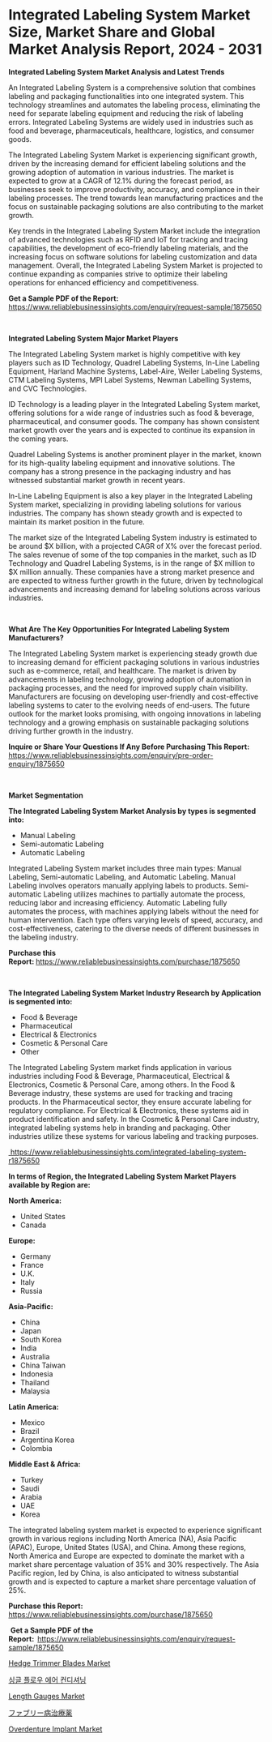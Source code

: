 <p><h1>Integrated Labeling System Market Size, Market Share and Global Market Analysis Report, 2024 - 2031</h1></p><p><strong>Integrated Labeling System Market Analysis and Latest Trends</strong></p>
<p><p>An Integrated Labeling System is a comprehensive solution that combines labeling and packaging functionalities into one integrated system. This technology streamlines and automates the labeling process, eliminating the need for separate labeling equipment and reducing the risk of labeling errors. Integrated Labeling Systems are widely used in industries such as food and beverage, pharmaceuticals, healthcare, logistics, and consumer goods.</p><p>The Integrated Labeling System Market is experiencing significant growth, driven by the increasing demand for efficient labeling solutions and the growing adoption of automation in various industries. The market is expected to grow at a CAGR of 12.1% during the forecast period, as businesses seek to improve productivity, accuracy, and compliance in their labeling processes. The trend towards lean manufacturing practices and the focus on sustainable packaging solutions are also contributing to the market growth.</p><p>Key trends in the Integrated Labeling System Market include the integration of advanced technologies such as RFID and IoT for tracking and tracing capabilities, the development of eco-friendly labeling materials, and the increasing focus on software solutions for labeling customization and data management. Overall, the Integrated Labeling System Market is projected to continue expanding as companies strive to optimize their labeling operations for enhanced efficiency and competitiveness.</p></p>
<p><strong>Get a Sample PDF of the Report:&nbsp;</strong> <a href="https://www.reliablebusinessinsights.com/enquiry/request-sample/1875650">https://www.reliablebusinessinsights.com/enquiry/request-sample/1875650</a></p>
<p>&nbsp;</p>
<p><strong>Integrated Labeling System Major Market Players</strong></p>
<p><p>The Integrated Labeling System market is highly competitive with key players such as ID Technology, Quadrel Labeling Systems, In-Line Labeling Equipment, Harland Machine Systems, Label-Aire, Weiler Labeling Systems, CTM Labeling Systems, MPI Label Systems, Newman Labelling Systems, and CVC Technologies. </p><p>ID Technology is a leading player in the Integrated Labeling System market, offering solutions for a wide range of industries such as food & beverage, pharmaceutical, and consumer goods. The company has shown consistent market growth over the years and is expected to continue its expansion in the coming years. </p><p>Quadrel Labeling Systems is another prominent player in the market, known for its high-quality labeling equipment and innovative solutions. The company has a strong presence in the packaging industry and has witnessed substantial market growth in recent years.</p><p>In-Line Labeling Equipment is also a key player in the Integrated Labeling System market, specializing in providing labeling solutions for various industries. The company has shown steady growth and is expected to maintain its market position in the future.</p><p>The market size of the Integrated Labeling System industry is estimated to be around $X billion, with a projected CAGR of X% over the forecast period. The sales revenue of some of the top companies in the market, such as ID Technology and Quadrel Labeling Systems, is in the range of $X million to $X million annually. These companies have a strong market presence and are expected to witness further growth in the future, driven by technological advancements and increasing demand for labeling solutions across various industries.</p></p>
<p>&nbsp;</p>
<p><strong>What Are The Key Opportunities For Integrated Labeling System Manufacturers?</strong></p>
<p><p>The Integrated Labeling System market is experiencing steady growth due to increasing demand for efficient packaging solutions in various industries such as e-commerce, retail, and healthcare. The market is driven by advancements in labeling technology, growing adoption of automation in packaging processes, and the need for improved supply chain visibility. Manufacturers are focusing on developing user-friendly and cost-effective labeling systems to cater to the evolving needs of end-users. The future outlook for the market looks promising, with ongoing innovations in labeling technology and a growing emphasis on sustainable packaging solutions driving further growth in the industry.</p></p>
<p><strong>Inquire or Share Your Questions If Any Before Purchasing This Report:</strong> <a href="https://www.reliablebusinessinsights.com/enquiry/pre-order-enquiry/1875650">https://www.reliablebusinessinsights.com/enquiry/pre-order-enquiry/1875650</a></p>
<p>&nbsp;</p>
<p><strong>Market Segmentation</strong></p>
<p><strong>The Integrated Labeling System Market Analysis by types is segmented into:</strong></p>
<p><ul><li>Manual Labeling</li><li>Semi-automatic Labeling</li><li>Automatic Labeling</li></ul></p>
<p><p>Integrated Labeling System market includes three main types: Manual Labeling, Semi-automatic Labeling, and Automatic Labeling. Manual Labeling involves operators manually applying labels to products. Semi-automatic Labeling utilizes machines to partially automate the process, reducing labor and increasing efficiency. Automatic Labeling fully automates the process, with machines applying labels without the need for human intervention. Each type offers varying levels of speed, accuracy, and cost-effectiveness, catering to the diverse needs of different businesses in the labeling industry.</p></p>
<p><strong>Purchase this Report:&nbsp;</strong><a href="https://www.reliablebusinessinsights.com/purchase/1875650">https://www.reliablebusinessinsights.com/purchase/1875650</a></p>
<p>&nbsp;</p>
<p><strong>The Integrated Labeling System Market Industry Research by Application is segmented into:</strong></p>
<p><ul><li>Food & Beverage</li><li>Pharmaceutical</li><li>Electrical & Electronics</li><li>Cosmetic & Personal Care</li><li>Other</li></ul></p>
<p><p>The Integrated Labeling System market finds application in various industries including Food & Beverage, Pharmaceutical, Electrical & Electronics, Cosmetic & Personal Care, among others. In the Food & Beverage industry, these systems are used for tracking and tracing products. In the Pharmaceutical sector, they ensure accurate labeling for regulatory compliance. For Electrical & Electronics, these systems aid in product identification and safety. In the Cosmetic & Personal Care industry, integrated labeling systems help in branding and packaging. Other industries utilize these systems for various labeling and tracking purposes.</p></p>
<p><a href="https://www.reliablebusinessinsights.com/integrated-labeling-system-r1875650">&nbsp;https://www.reliablebusinessinsights.com/integrated-labeling-system-r1875650</a></p>
<p><strong>In terms of Region, the Integrated Labeling System Market Players available by Region are:</strong></p>
<p>
    <p> <strong> North America: </strong>
        <ul>
            <li>United States</li>
            <li>Canada</li>
        </ul>
        </p> 
    <p> <strong> Europe: </strong>
        <ul>
            <li>Germany</li>
            <li>France</li>
            <li>U.K.</li>
            <li>Italy</li>
            <li>Russia</li>
        </ul>
        </p> 
    <p> <strong> Asia-Pacific: </strong>
        <ul>
            <li>China</li>
            <li>Japan</li>
            <li>South Korea</li>
            <li>India</li>
            <li>Australia</li>
            <li>China Taiwan</li>
            <li>Indonesia</li>
            <li>Thailand</li>
            <li>Malaysia</li>
        </ul>
        </p> 
    <p> <strong> Latin America: </strong>
        <ul>
            <li>Mexico</li>
            <li>Brazil</li>
            <li>Argentina Korea</li>
            <li>Colombia</li>
        </ul>
        </p> 
    <p> <strong> Middle East & Africa: </strong>
        <ul>
            <li>Turkey</li>
            <li>Saudi</li>
            <li>Arabia</li>
            <li>UAE</li>
            <li>Korea</li>
        </ul>
    </p>
    </p>
<p><p>The integrated labeling system market is expected to experience significant growth in various regions including North America (NA), Asia Pacific (APAC), Europe, United States (USA), and China. Among these regions, North America and Europe are expected to dominate the market with a market share percentage valuation of 35% and 30% respectively. The Asia Pacific region, led by China, is also anticipated to witness substantial growth and is expected to capture a market share percentage valuation of 25%.</p></p>
<p><strong>Purchase this Report: </strong><a href="https://www.reliablebusinessinsights.com/purchase/1875650">https://www.reliablebusinessinsights.com/purchase/1875650</a></p>
<p>&nbsp;<strong>Get a Sample PDF of the Report:&nbsp;&nbsp;</strong><a href="https://www.reliablebusinessinsights.com/enquiry/request-sample/1875650">https://www.reliablebusinessinsights.com/enquiry/request-sample/1875650</a></p>
<p><strong></strong></p>
<p><p><a href="https://github.com/ikahanika44/Market-Research-Report-List-1/blob/main/hedge-trimmer-blades-market.md">Hedge Trimmer Blades Market</a></p><p><a href="https://github.com/KellyLyncyh543964/Market-Research-Report-List-2/blob/main/7842673168796.md">싱글 플로우 에어 컨디셔닝</a></p><p><a href="https://github.com/RickHolmes3/Market-Research-Report-List-5/blob/main/length-gauges-market.md">Length Gauges Market</a></p><p><a href="https://medium.com/@callumnowacki2000/fabry%E7%97%85%E3%81%AE%E6%B2%BB%E7%99%82%E5%B8%82%E5%A0%B4%E3%81%AE%E5%B1%95%E6%9C%9B%E3%81%A8%E4%BA%88%E6%B8%AC-2024%E5%B9%B4%E3%81%8B%E3%82%892031%E5%B9%B4%E3%81%BE%E3%81%A7-6b9560535542">ファブリー病治療薬</a></p><p><a href="https://www.linkedin.com/pulse/insights-overdenture-implant-market-share-competitive-landscape-pb0bc">Overdenture Implant Market</a></p></p>
